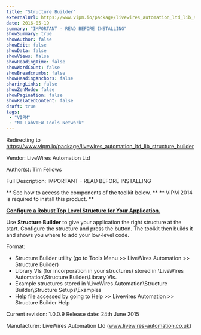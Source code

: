 ```yaml
---
title: "Structure Builder"
externalUrl: https://www.vipm.io/package/livewires_automation_ltd_lib_structure_builder
date: 2016-05-19
summary: "IMPORTANT - READ BEFORE INSTALLING"
showSummary: true
showAuthor: false
showEdit: false
showData: false
showViews: false
showReadingTime: false
showWordCount: false
showBreadcrumbs: false
showHeadingAnchors: false
sharingLinks: false
showZenMode: false
showPagination: false
showRelatedContent: false
draft: true
tags:
 - "VIPM"
 - "NI LabVIEW Tools Network"
---
```


Redirecting to https://www.vipm.io/package/livewires_automation_ltd_lib_structure_builder

Vendor: LiveWires Automation Ltd

Author(s): Tim Fellows
 
Full Description:
IMPORTANT - READ BEFORE INSTALLING

**  See how to access the components of the toolkit below. **
** VIPM 2014 is required to install this product. **


**<u>Configure a Robust Top Level Structure for Your Application.</u>**

Use **Structure Builder** to give your application the right structure at the start.  Configure the structure and press the <Build> button.  The toolkit then builds it and shows you where to add your low-level code.

Format:
 -  Structure Builder utility (go to Tools Menu >> LiveWires Automation >> Structure Builder)
 -  Library VIs (for incorporation in your structures) stored in <Public Application Data>\\LiveWires Automation\\Structure Builder\\Library VIs.
 -  Example structures stored in <Public Application Data>\\LiveWires Automation\\Structure Builder\\Structure Setups\\Examples
 -  Help file accessed by going to Help >> Livewires Automation >> Structure Builder Help

Current revision: 1.0.0.9
Release date: 24th June 2015

Manufacturer: LiveWires Automation Ltd (www.livewires-automation.co.uk)